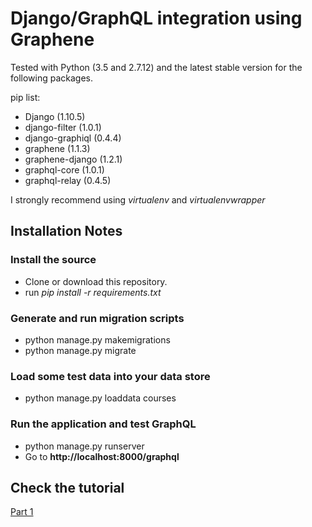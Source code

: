 # Django/GraphQL integration using Graphene #

Tested with Python (3.5 and 2.7.12) and the latest stable version for the following packages.

pip list:
* Django (1.10.5)
* django-filter (1.0.1)
* django-graphiql (0.4.4)
* graphene (1.1.3)
* graphene-django (1.2.1)
* graphql-core (1.0.1)
* graphql-relay (0.4.5)

I strongly recommend using _virtualenv_ and _virtualenvwrapper_

## Installation Notes ##

### Install the source ###
* Clone or download this repository.
* run *pip install -r requirements.txt*

### Generate and run migration scripts ###
* python manage.py makemigrations
* python manage.py migrate

### Load some test data into your data store ###

* python manage.py loaddata courses

### Run the application and test GraphQL ###

* python manage.py runserver
* Go to **http://localhost:8000/graphql**

## Check the tutorial ##

[Part 1](http://arecordon.blogspot.com.ar/2017/01/django-graphql-integration-with-graphene.html)
